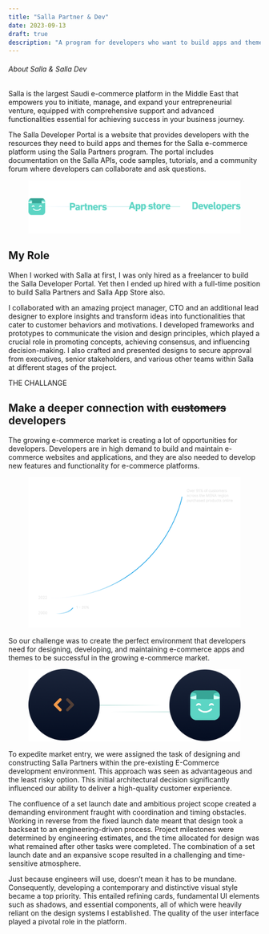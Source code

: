 ```yaml
---
title: "Salla Partner & Dev"
date: 2023-09-13
draft: true
description: "A program for developers who want to build apps and themes for the largest Saudi e-commerce platform in the Middle East."
---
```


###### About Salla & Salla Dev
Salla is the largest Saudi e-commerce platform in the Middle East that empowers you to initiate, manage, and expand your entrepreneurial venture, equipped with comprehensive support and advanced functionalities essential for achieving success in your business journey.

The Salla Developer Portal is a website that provides developers with the resources they need to build apps and themes for the Salla e-commerce platform using the Salla Partners program. The portal includes documentation on the Salla APIs, code samples, tutorials, and a community forum where developers can collaborate and ask questions.

<figure class="img-wrapper">
    <img src="logos.png" alt="sketches" class="max-w-[800px] w-[90vw]"/>
</figure>

## My Role
When I worked with Salla at first, I was only hired as a freelancer to build the Salla Developer Portal. Yet then I ended up hired with a full-time position to build Salla Partners and Salla App Store also.

I collaborated with an amazing project manager, CTO and an additional lead designer to explore insights and transform ideas into functionalities that cater to customer behaviors and motivations. I developed frameworks and prototypes to communicate the vision and design principles, which played a crucial role in promoting concepts, achieving consensus, and influencing decision-making. I also crafted and presented designs to secure approval from executives, senior stakeholders, and various other teams within Salla at different stages of the project.

<p class="relative group mt-8 mb-0 font-semibold">THE CHALLANGE</p> 
<h2 class="realtive group mt-0"> Make a deeper connection with <del>customers</del> developers</h2>
The growing e-commerce market is creating a lot of opportunities for developers. Developers are in high demand to build and maintain e-commerce websites and applications, and they are also needed to develop new features and functionality for e-commerce platforms.

<figure class="img-wrapper mt-9">
    <img src="shopping_state.png" alt="sketches" class="max-w-[900px] w-[90vw]"/>
</figure>

So our challenge was to create the perfect environment that developers need for designing, developing, and maintaining e-commerce apps and themes to be successful in the growing e-commerce market.

<figure class="img-wrapper">
    <img src="devs&salla.png" alt="sketches" class="max-w-[400px] w-[90vw]"/>
</figure>

To expedite market entry, we were assigned the task of designing and constructing Salla Partners within the pre-existing E-Commerce development environment. This approach was seen as advantageous and the least risky option. This initial architectural decision significantly influenced our ability to deliver a high-quality customer experience.

The confluence of a set launch date and ambitious project scope created a demanding environment fraught with coordination and timing obstacles. Working in reverse from the fixed launch date meant that design took a backseat to an engineering-driven process. Project milestones were determined by engineering estimates, and the time allocated for design was what remained after other tasks were completed. The combination of a set launch date and an expansive scope resulted in a challenging and time-sensitive atmosphere.



Just because engineers will use, doesn’t mean it has to be mundane. Consequently, developing a contemporary and distinctive visual style became a top priority. This entailed refining cards, fundamental UI elements such as shadows, and essential components, all of which were heavily reliant on the design systems I established. The quality of the user interface played a pivotal role in the platform.


